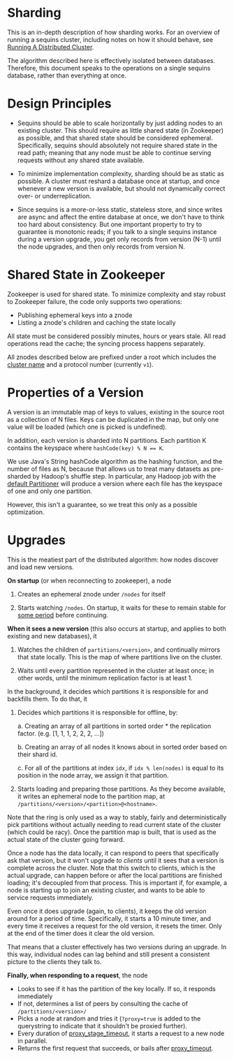 # Sharding

This is an in-depth description of how sharding works. For an overview of
running a sequins cluster, including notes on how it should behave, see [Running
A Distributed Cluster](../1-4-running-a-distributed-cluster/README.md).

The algorithm described here is effectively isolated between databases.
Therefore, this document speaks to the operations on a single sequins database,
rather than everything at once.

# Design Principles

 - Sequins should be able to scale horizontally by just adding nodes to an
   existing cluster. This should require as little shared state (in Zookeeper)
   as possible, and that shared state should be considered ephemeral.
   Specifically, sequins should absolutely not require shared state in the read
   path; meaning that any node must be able to continue serving requests without
   any shared state available.

 - To minimize implementation complexity, sharding should be as static as
   possible. A cluster must reshard a database once at startup, and once
   whenever a new version is available, but should not dynamically correct over-
   or underreplication.

 - Since sequins is a more-or-less static, stateless store, and since writes are
   async and affect the entire database at once, we don't have to think too hard
   about consistency. But one important property to try to guarantee is
   monotonic reads; if you talk to a single sequins instance during a version
   upgrade, you get only records from version (N-1) until the node upgrades, and
   then only records from version N.

# Shared State in Zookeeper

Zookeeper is used for shared state. To minimize complexity and stay robust to
Zookeeper failure, the code only supports two operations:

 - Publishing ephemeral keys into a znode
 - Listing a znode's children and caching the state locally

All state must be considered possibly minutes, hours or years stale. All read
operations read the cache; the syncing process happens separately.

All znodes described below are prefixed under a root which includes the [cluster
name](../x-1-configuration-reference#clustername) and a protocol number
(currently `v1`).

# Properties of a Version

A version is an immutable map of keys to values, existing in the source root as
a collection of N files. Keys can be duplicated in the map, but only one value
will be loaded (which one is picked is undefined).

In addition, each version is sharded into N partitions. Each partition K
contains the keyspace where `hashCode(key) % N == K`.

We use Java's String hashCode algorithm as the hashing function, and the number of
files as N, because that allows us to treat many datasets as pre-sharded by
Hadoop's shuffle step. In particular, any Hadoop job with the [default
Partitioner][partitioner] will produce a version where each file has the
keyspace of one and only one partition.

However, this isn't a guarantee, so we treat this only as a possible
optimization.

[partitioner]: https://hadoop.apache.org/docs/current/api/org/apache/hadoop/mapreduce/lib/partition/HashPartitioner.html

# Upgrades

This is the meatiest part of the distributed algorithm: how nodes discover and
load new versions.

**On startup** (or when reconnecting to zookeeper), a node

 1. Creates an ephemeral znode under `/nodes` for itself

 2. Starts watching `/nodes`. On startup, it waits for these to remain stable
    for [some period](../x-1-configuration-reference#timetoconverge) before
    continuing.

**When it sees a new version** (this also occurs at startup, and applies to both
existing and new databases), it

 1. Watches the children of `partitions/<version>`, and continually mirrors that
    state locally. This is the map of where partitions live on the cluster.

 2. Waits until every partition represented in the cluster at least once; in
    other words, until the minimum replication factor is at least
    1.

In the background, it decides which partitions it is responsible for and
backfills them. To do that, it

 1. Decides which partitions it is responsible for offline, by:

    a. Creating an array of all partitions in sorted order * the replication
       factor. (e.g. [1, 1, 1, 2, 2, 2, ...])

    b. Creating an array of all nodes it knows about in sorted order based on
       their shard id.

    c. For all of the partitions at index `idx`, if `idx % len(nodes)` is equal
       to its position in the node array, we assign it that partition.

 2. Starts loading and preparing those partitions. As they become available, it
    writes an ephemeral node to the partition map, at
    `/partitions/<version>/<partition>@<hostname>`.

Note that the ring is only used as a way to stably, fairly and deterministically
pick partitions without actually needing to read  current state of the cluster
(which could be racy). Once the partition map is built, that is used as the
actual state of the cluster going forward.

Once a node has the data locally, it can respond to peers that specifically ask
that version, but it won't upgrade _to clients_ until it sees that a version is
complete across the cluster. Note that this switch to clients, which is the
actual upgrade, can happen before or after the local partitions are finished
loading; it's decoupled from that process. This is important if, for example, a
node is starting up to join an existing cluster, and wants to be able to service
requests immediately.

Even once it does upgrade (again, to clients), it keeps the old version around
for a period of time. Specifically, it starts a 10 minute timer, and every time
it receives a request for the old version, it resets the timer. Only at the end
of the timer does it clear the old version.

That means that a cluster effectively has two versions during an upgrade. In
this way, individual nodes can lag behind and still present a consistent picture
to the clients they talk to.

**Finally, when responding to a request**, the node

 - Looks to see if it has the partition of the key locally. If so, it responds immediately
 - If not, determines a list of peers by consulting the cache of
   `/partitions/<version>/`
 - Picks a node at random and tries it (`?proxy=true` is added to the
   querystring to indicate that it shouldn't be proxied further).
 - Every duration of
   [proxy_stage_timeout](../x-1-configuration-reference#proxystagetimeout), it
   starts a request to a new node in parallel.
 - Returns the first request that succeeds, or bails after
   [proxy_timeout](../x-1-configuration-reference#proxy_timeout).
